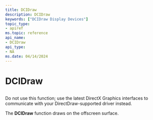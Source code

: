 ```yaml
---
title: DCIDraw
description: DCIDraw
keywords: ["DCIDraw Display Devices"]
topic_type:
- apiref
ms.topic: reference
api_name:
- DCIDraw
api_type:
- NA
ms.date: 04/14/2024
---
```


# DCIDraw


## <span id="ddk_dcidraw_gg"></span><span id="DDK_DCIDRAW_GG"></span>


Do not use this function; use the latest DirectX Graphics interfaces to communicate with your DirectDraw-supported driver instead.

The **DCIDraw** function draws on the offscreen surface.

 

 





